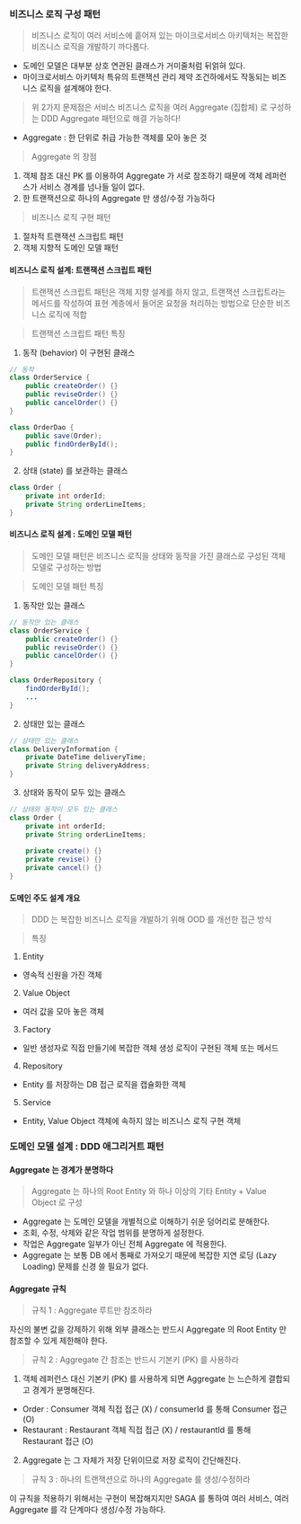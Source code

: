 ### 비즈니스 로직 구성 패턴

> 비즈니스 로직이 여러 서비스에 흩어져 있는 마이크로서비스 아키텍처는 복잡한 비즈니스 로직을 개발하기 까다롭다.

- 도메인 모델은 대부분 상호 연관된 클래스가 거미줄처럼 뒤얽혀 있다.
- 마이크로서비스 아키텍처 특유의 트랜잭션 관리 제약 조건하에서도 작동되는 비즈니스 로직을 설계해야 한다.

> 위 2가지 문제점은 서비스 비즈니스 로직을 여러 Aggregate (집합체) 로 구성하는 DDD Aggregate 패턴으로 해결 가능하다!
- Aggregate : 한 단위로 취급 가능한 객체를 모아 놓은 것

> Aggregate 의 장점
1. 객체 참조 대신 PK 를 이용하여 Aggregate 가 서로 참조하기 때문에 객체 레퍼런스가 서비스 경계를 넘나들 일이 없다.
2. 한 트랜잭션으로 하나의 Aggregate 만 생성/수정 가능하다

> 비즈니스 로직 구현 패턴
1. 절차적 트랜잭션 스크립트 패턴
2. 객체 지향적 도메인 모델 패턴  

#### 비즈니스 로직 설계: 트랜잭션 스크립트 패턴

> 트랜잭션 스크립트 패턴은 객체 지향 설계를 하지 않고, 트랜잭션 스크립트라는 메서드를 작성하여 표현 계층에서 들어온 요청을 처리하는 방법으로 단순한 비즈니스 로직에 적합

> 트랜잭션 스크립트 패턴 특징
1. 동작 (behavior) 이 구현된 클래스
````java
// 동작
class OrderService {
    public createOrder() {}
    public reviseOrder() {}
    public cancelOrder() {}
} 

class OrderDao {
    public save(Order);
    public findOrderById();
}
````

2. 상태 (state) 를 보관하는 클래스
````java
class Order {
    private int orderId;
    private String orderLineItems;
}
````

#### 비즈니스 로직 설계 : 도메인 모델 패턴

> 도메인 모델 패턴은 비즈니스 로직을 상태와 동작을 가진 클래스로 구성된 객체 모델로 구성하는 방법

> 도메인 모델 패턴 특징

1. 동작만 있는 클래스
````java
// 동작만 있는 클래스
class OrderService {
    public createOrder() {}
    public reviseOrder() {}
    public cancelOrder() {}
} 

class OrderRepository {
    findOrderById();
    ...
}
````

2. 상태만 있는 클래스
````java
// 상태만 있는 클래스
class DeliveryInformation {
    private DateTime deliveryTime;
    private String deliveryAddress;
}
````

3. 상태와 동작이 모두 있는 클래스
````java
// 상태와 동작이 모두 있는 클래스
class Order {
    private int orderId;
    private String orderLineItems;
    
    private create() {}
    private revise() {}
    private cancel() {}
}
````

#### 도메인 주도 설계 개요

> DDD 는 복잡한 비즈니스 로직을 개발하기 위해 OOD 를 개선한 접근 방식

> 특징
1. Entity 
- 영속적 신원을 가진 객체

2. Value Object
- 여러 값을 모아 놓은 객체

3. Factory
- 일반 생성자로 직접 만들기에 복잡한 객체 생성 로직이 구현된 객체 또는 메서드

4. Repository 
- Entity 를 저장하는 DB 접근 로직을 캡슐화한 객체

5. Service 
- Entity, Value Object 객체에 속하지 않는 비즈니스 로직 구현 객체 

### 도메인 모델 설계 : DDD 애그리거트 패턴

#### Aggregate 는 경계가 분명하다

> Aggregate 는 하나의 Root Entity 와 하나 이상의 기타 Entity + Value Object 로 구성

- Aggregate 는 도메인 모델을 개별적으로 이해하기 쉬운 덩어리로 분해한다.
- 조회, 수정, 삭제와 같은 작업 범위를 분명하게 설정한다.
- 작업은 Aggregate 일부가 아닌 전체 Aggregate 에 적용한다.
- Aggregate 는 보통 DB 에서 통째로 가져오기 때문에 복잡한 지연 로딩 (Lazy Loading) 문제를 신경 쓸 필요가 없다.

#### Aggregate 규칙

> 규칙 1 : Aggregate 루트만 참조하라

자신의 불변 값을 강제하기 위해 외부 클래스는 반드시 Aggregate 의 Root Entity 만 참조할 수 있게 제한해야 한다.

> 규칙 2 : Aggregate 간 참조는 반드시 기본키 (PK) 를 사용하라

1. 객체 레퍼런스 대신 기본키 (PK) 를 사용하게 되면 Aggregate 는 느슨하게 결합되고 경계가 분명해진다.

- Order : Consumer 객체 직접 접근 (X) / consumerId 를 통해 Consumer 접근 (O)
- Restaurant : Restaurant 객체 직접 접근 (X) / restaurantId 를 통해 Restaurant 접근 (O)

2. Aggregate 는 그 자체가 저장 단위이므로 저장 로직이 간단해진다.

> 규칙 3 : 하나의 트랜잭션으로 하나의 Aggregate 를 생성/수정하라

이 규칙을 적용하기 위해서는 구현이 복잡해지지만 SAGA 를 통하여 여러 서비스, 여러 Aggregate 를 각 단계마다 생성/수정 가능하다.
 